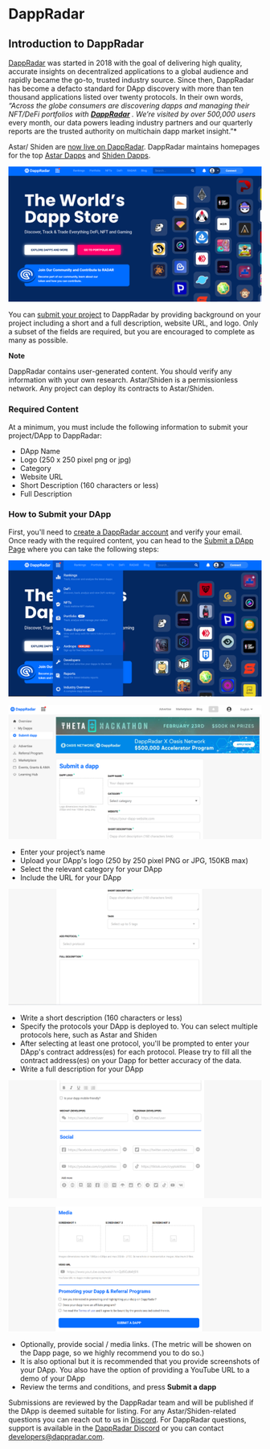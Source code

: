 # DappRadar

## Introduction to DappRadar

[DappRadar](https://dappradar.com) was started in 2018 with the goal of delivering high quality, accurate insights on decentralized applications to a global audience and rapidly became the go-to, trusted industry source. Since then, DappRadar has become a defacto standard for DApp discovery with more than ten thousand applications listed over twenty protocols. In their own words, _“Across the globe consumers are discovering dapps and managing their NFT/DeFi portfolios with_ [_**DappRadar**_](https://dappradar.com) _. We’re visited by over 500,000 users_ every month, our data powers leading industry partners and our quarterly reports are the trusted authority on multichain dapp market insight.”\*

Astar/ Shiden are [now live on DappRadar](https://dappradar.com/blog/shiden-network-dapps-now-on-dappradar). DappRadar maintains homepages for the top [Astar Dapps](https://dappradar.com/rankings/protocol/astar) and [Shiden Dapps](https://dappradar.com/rankings/protocol/shiden).&#x20;

![Untitled](../../.gitbook/assets/Dappradar1.png)

You can [submit your project](https://dappradar.com/dashboard/submit-dapp) to DappRadar by providing background on your project including a short and a full description, website URL, and logo. Only a subset of the fields are required, but you are encouraged to complete as many as possible.

**Note**

DappRadar contains user-generated content. You should verify any information with your own research. Astar/Shiden is a permissionless network. Any project can deploy its contracts to Astar/Shiden.

### Required Content

At a minimum, you must include the following information to submit your project/DApp to DappRadar:

* DApp Name
* Logo (250 x 250 pixel png or jpg)
* Category
* Website URL
* Short Description (160 characters or less)
* Full Description

### How to Submit your DApp

First, you'll need to [create a DappRadar account](https://auth.dappradar.com/email-register) and verify your email. Once ready with the required content, you can head to the [Submit a DApp Page](https://dappradar.com/dashboard/submit-dapp) where you can take the following steps:

![](../../.gitbook/assets/Dappradar2.png)

![Untitled](../../.gitbook/assets/Dappradar3.png)

* Enter your project’s name
* Upload your DApp's logo (250 by 250 pixel PNG or JPG, 150KB max)
* Select the relevant category for your DApp
* Include the URL for your DApp

![Untitled](../../.gitbook/assets/Dappradar4.png)

* Write a short description (160 characters or less)
* Specify the protocols your DApp is deployed to. You can select multiple protocols here, such as Astar and Shiden
* After selecting at least one protocol, you'll be prompted to enter your DApp's contract address(es) for each protocol. Please try to fill all the contract address(es) on your Dapp for better accuracy of the data.
* Write a full description for your DApp

![Untitled](../../.gitbook/assets/Dappradar5.png)

![Untitled](../../.gitbook/assets/Dappradar6.png)

* Optionally, provide social / media links. (The metric will be showen on the Dapp page, so we highly recommend you to do so.)
* It is also optional but it is recommended that you provide screenshots of your DApp. You also have the option of providing a YouTube URL to a demo of your DApp
* Review the terms and conditions, and press **Submit a dapp**

Submissions are reviewed by the DappRadar team and will be published if the DApp is deemed suitable for listing. For any Astar/Shiden-related questions you can reach out to us in [Discord](https://discord.gg/astarnetwork). For DappRadar questions, support is available in the [DappRadar Discord](https://discord.com/invite/4ybbssrHkm) or you can contact [developers@dappradar.com](mailto:developers@dappradar.com).

